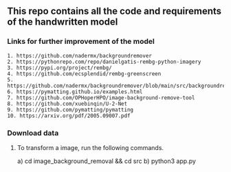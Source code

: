## This repo contains all the code and requirements of the handwritten model

### Links for further improvement of the model

    1. https://github.com/nadermx/backgroundremover
    2. https://pythonrepo.com/repo/danielgatis-rembg-python-imagery
    3. https://pypi.org/project/rembg/
    4. https://github.com/ecsplendid/rembg-greenscreen
    5. https://github.com/nadermx/backgroundremover/blob/main/src/backgroundremover/bg.py
    6. https://pymatting.github.io/examples.html
    7. https://github.com/OPHoperHPO/image-background-remove-tool
    8. https://github.com/xuebinqin/U-2-Net
    9. https://github.com/pymatting/pymatting
    10. https://arxiv.org/pdf/2005.09007.pdf  

### Download data
1. To transform a image, run the following commands.
   
   a) cd image_background_removal && cd src 
   b) python3 app.py
